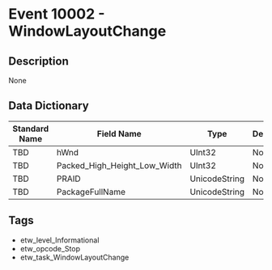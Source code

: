 # Event 10002 - WindowLayoutChange

## Description
None

## Data Dictionary
|Standard Name|Field Name|Type|Description|Sample Value|
|---|---|---|---|---|
|TBD|hWnd|UInt32|None|`None`|
|TBD|Packed_High_Height_Low_Width|UInt32|None|`None`|
|TBD|PRAID|UnicodeString|None|`None`|
|TBD|PackageFullName|UnicodeString|None|`None`|

## Tags
* etw_level_Informational
* etw_opcode_Stop
* etw_task_WindowLayoutChange